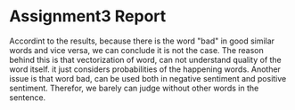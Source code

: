 # Assignment3 Report

Accordint to the results, because there is the word "bad" in good similar words and vice versa, we can conclude it is not the case.
The reason behind this is that vectorization of word, can not understand quality of the word itself. it just considers probabilities of the happening words.
Another issue is that word bad, can be used both in negative sentiment and positive sentiment. Therefor, we barely can judge without other words in the sentence.
